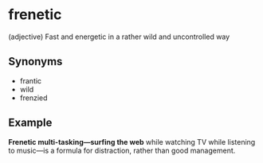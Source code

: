 # frenetic

(adjective) Fast and energetic in a rather wild and uncontrolled way

## Synonyms

+ frantic
+ wild
+ frenzied

## Example

**Frenetic multi-tasking—surfing the web** while watching TV while listening to music—is a formula for distraction, rather than good management.
